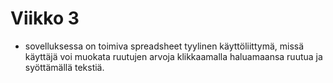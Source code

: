 # Viikko 3
- sovelluksessa on toimiva spreadsheet tyylinen käyttöliittymä, missä käyttäjä voi muokata ruutujen arvoja klikkaamalla haluamaansa ruutua ja syöttämällä tekstiä.
